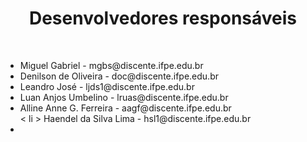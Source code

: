<h1 align="center">Desenvolvedores responsáveis</h1>
<br>
<ul>
   <li>Miguel Gabriel - mgbs@discente.ifpe.edu.br</li>
   <li>Denilson de Oliveira - doc@discente.ifpe.edu.br</li>
   <li>Leandro José - ljds1@discente.ifpe.edu.br</li>
   <li> Luan Anjos Umbelino - lruas@discente.ifpe.edu.br </li>
   <li> Alline Anne G. Ferreira - aagf@discente.ifpe.edu.br </li>
   < li > Haendel da Silva Lima - hsl1@discente.ifpe.edu.br </ li >
   <li></li>
</ul>
